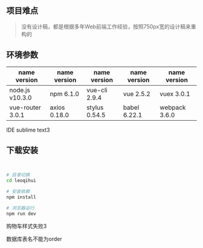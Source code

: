 

## 项目难点

> 没有设计稿，都是根据多年Web前端工作经验，按照750px宽的设计稿来重构的

## 环境参数

name version | name version | name version | name version | name version
---------- | ----------- | ----------- | ----------- | -----------
node.js v10.3.0 | npm 6.1.0 | vue-cli 2.9.4 | vue 2.5.2 | vuex 3.0.1
vue-router 3.0.1 | axios 0.18.0  | stylus 0.54.5 | babel 6.22.1  | webpack 3.6.0
IDE sublime text3

## 下载安装

``` bash


# 目录切换
cd leoqihui

# 安装依赖
npm install

# 浏览器运行
npm run dev

```

购物车样式失败3

数据库表名不能为order